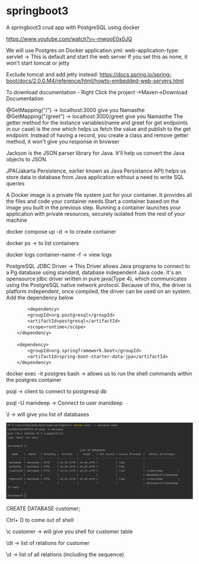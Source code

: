 # springboot3
A springboot3 crud app with PostgreSQL using docker

https://www.youtube.com/watch?v=-mwpoE0x0JQ

We will use Postgres on Docker
application.yml:
web-application-type: servlet -> This is default and start the web server
If you set this as none, it won't start tomcat or jetty

Exclude tomcat and add jetty instead: https://docs.spring.io/spring-boot/docs/2.0.0.M4/reference/html/howto-embedded-web-servers.html

To download documentation - Right Click the project ->Maven->Download Documentation

@GetMapping("/") -> localhost:3000 give you Namasthe
@GetMapping("/greet") -> localhost:3000/greet give you Namasthe
The getter method for the instance variables(name and greet for get endpoints in our case) is the one which helps us fetch the value and publish to the get endpoint.
Instead of having a record, you create a class and remove getter method, it won't give you response in browser

Jackson is the JSON parser library for Java. It'll help us convert the Java objects to JSON.

JPA(Jakarta Persistence, earlier known as Java Persistance API) helps us store data in database from Java application without a need to write SQL queries

A Docker image is a private file system just for your container. It provides all the files and code your container needs
Start a container based on the image you built in the previous step. Running a container launches your application with private resources,
securely isolated from the rest of your machine

docker compose up -d -> to create container

docker ps -> to list containers

docker logs container-name -f -> view logs

PostgreSQL JDBC Driver -> This Driver allows Java programs to connect to a Pg database using standard, database independent Java code.
It's an opensource jdbc driver written in pure java(Type 4), which communicates using the PostgreSQL native network protocol. Because of this, the driver is platform
independent, once compiled, the driver can be used on an system.
Add the dependency below

            <dependency>
			<groupId>org.postgresql</groupId>
			<artifactId>postgresql</artifactId>
			<scope>runtime</scope>
		</dependency>
		
		<dependency>
			<groupId>org.springframework.boot</groupId>
			<artifactId>spring-boot-starter-data-jpa</artifactId>
		</dependency>

docker exec -it postgres bash -> allows us to run the shell commands within the postgres container

psql -> client to connect to postgresql db

psql -U manideep -> Connect to user manideep

\l -> will give you list of databases

![img.png](img.png)

CREATE DATABASE customer;

Ctrl+ D to come out of shell

\c customer -> will give you shell for customer table

\dt -> list of relations for customer

\d -> list of all relations (including the sequence)
